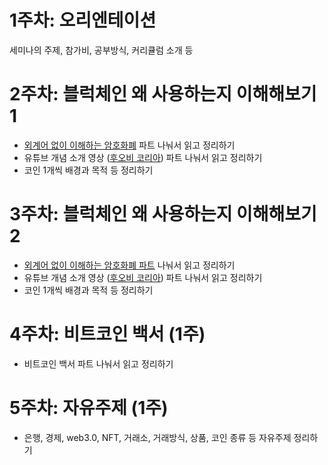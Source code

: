 # 1주차: 오리엔테이션
세미나의 주제, 참가비, 공부방식, 커리큘럼 소개 등

# 2주차: 블럭체인 왜 사용하는지 이해해보기 1
- [외계어 없이 이해하는 암호화폐](https://www.yes24.com/Product/Goods/61786482) 파트 나눠서 읽고 정리하기
- 유튜브 개념 소개 영상 ([후오비 코리아](https://www.youtube.com/playlist?list=PLyL1XN1kBkKx9wekMgzvyKiCdVBzLtC1P)) 파트 나눠서 읽고 정리하기
- 코인 1개씩 배경과 목적 등 정리하기

# 3주차: 블럭체인 왜 사용하는지 이해해보기 2
- [외계어 없이 이해하는 암호화폐 파트](https://www.yes24.com/Product/Goods/61786482) 나눠서 읽고 정리하기
- 유튜브 개념 소개 영상 ([후오비 코리아](https://www.youtube.com/playlist?list=PLyL1XN1kBkKx9wekMgzvyKiCdVBzLtC1P)) 파트 나눠서 읽고 정리하기
- 코인 1개씩 배경과 목적 등 정리하기

# 4주차: 비트코인 백서 (1주)
- 비트코인 백서 파트 나눠서 읽고 정리하기

# 5주차: 자유주제 (1주)
- 은행, 경제, web3.0, NFT, 거래소, 거래방식, 상품, 코인 종류 등 자유주제 정리하기

